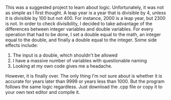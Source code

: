 This was a suggested project to learn about logic. Unfortunately, it was not as simple as I first thought.
A leap year is a year that is divisible by 4, unless it is divisible by 100 but not 400. For instance, 2000 is a leap year, but 2300 is not.
In order to check divisibility, I decided to take advantage of the differences between integer variables and double variables.
For every operation that had to be done, I set a double equal to the math, an integer equal to the double, and finally a double equal to the integer.
Some side effects include:
  1. The input is a double, which shouldn't be allowed
  2. I have a massive number of variables with questionable naming
  3. Looking at my own code gives me a headache.

However, it is finally over. The only thing I'm not sure about is whether it is accurate for years later than 9999 or years less than 1000. But the program follows the same logic regardless.
Just download the .cpp file or copy it to your own text editor and compile it.
